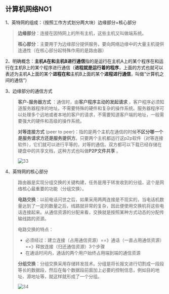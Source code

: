 ## 计算机网络NO1

1、英特网的组成：（按照工作方式划分两大块）边缘部分+核心部分

> **边缘部分**：连接在因特网上的所有主机，这些主机又叫做端系统。
>
> **核心部分**：主要用于为边缘部分提供服务，要向网络边缘中的大量主机提供连通性（在核心部分起特殊作用的是路由器）

2、明确概念：**主机A在和主机B进行通信**指的是运行在主机A上的某个程序在和运行在主机B上的某个程序进行通信（**进程就是运行着的程序**，上面的方式也就可以表述为主机A上面的某个**进程在和**主机B上面的某个**进程进行通信**，叫做“计算机之间的通信”）

3、边缘部分的通信方式

> **客户-服务器方式** ：通信时，由**客户程序主动的发起请求** ，客户程序必须知道服务器程序的地址。不需要特殊的硬件和复杂的操作系统。服务器程序可以处理多个远地或者本地的客户的请求，不需要知道客户端的地址，一般需要强大的硬件和高级的操作系统。
>
> **对等连接方式** (peer to peer)：指的是两个主机在通信的时候**不区分哪一个是服务请求方还是服务提供方**。只要两个主机都运行这p2p软件（对等连接软件），它们就可以进行平等的，对等的通信。双方都可以下载已经存储在硬盘中的共享文档，这种方式也叫做**P2P文件共享** 。
>
> ![33](https://github.com/LQ55/notes/blob/master/%E4%BB%93%E5%BA%93%E5%9B%BE%E5%BA%93/33.png)

4、英特网的核心部分

> 路由器是实现分组交换的关键构建，任务是用于转发收到的分组，这个是网络核心最重要的功能（分组交换）。
>
> **电路交换**：以前电话问世之后，如果采用两两连接是不现实的，当电话机数量达到了一定的数量之后，线路就非常的复杂，因此便使用交换机将这些电话连接起来。从通信资源的分配来看，交换就是按照某种方式动态的分配传输线路的资源。
>
> 电路交换的特点：
>
> - 必须经过：建立连接（占用通信资源）==》通话（一直占用通信资源）==》释放连接（归还通信资源）3个步骤
> - 在通话时间内，通话的两个用户始终占用端到端的通信资源
>
> **分组交换**：分组交换采用存储转发技术。分组是将长报文进行切割成一段段等长的数据段，然后在每个数据段前面加上必要的控制信息，例如目的地址、源地址等，就这样就形成了一个分组。
>
> ![34](https://github.com/LQ55/notes/blob/master/%E4%BB%93%E5%BA%93%E5%9B%BE%E5%BA%93/34.png)
>
> 